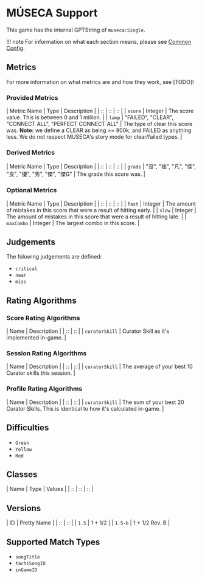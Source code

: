 # MÚSECA Support

This game has the internal GPTString of `museca:Single`.

!!! note
	For information on what each section means, please see [Common Config](../../common-config.md).

## Metrics

For more information on what metrics are and how they work, see [TODO]!

### Provided Metrics

| Metric Name | Type | Description |
| :: | :: | :: |
| `score` | Integer | The score value. This is between 0 and 1 million. |
| `lamp` | "FAILED", "CLEAR", "CONNECT ALL", "PERFECT CONNECT ALL" | The type of clear this score was. **Note:** we define a CLEAR as being >= 800k, and FAILED as anything less. We do not respect MUSECA's story mode for clear/failed types. |

### Derived Metrics

| Metric Name | Type | Description |
| :: | :: | :: |
| `grade` | "没", "拙", "凡", "佳", "良", "優", "秀", "傑", "傑G" | The grade this score was. |

### Optional Metrics

| Metric Name | Type | Description |
| :: | :: | :: |
| `fast` | Integer | The amount of mistakes in this score that were a result of hitting early. |
| `slow` | Integer | The amount of mistakes in this score that were a result of hitting late. |
| `maxCombo` | Integer | The largest combo in this score. |

## Judgements

The folowing judgements are defined:

- `critical`
- `near`
- `miss`

## Rating Algorithms

### Score Rating Algorithms

| Name | Description |
| :: | :: |
| `curatorSkill` | Curator Skill as it's implemented in-game. |

### Session Rating Algorithms

| Name | Description |
| :: | :: |
| `curatorSkill` | The average of your best 10 Curator skills this session. |

### Profile Rating Algorithms

| Name | Description |
| :: | :: |
| `curatorSkill` | The sum of your best 20 Curator Skills. This is identical to how it's calculated in-game. |

## Difficulties

- `Green`
- `Yellow`
- `Red`

## Classes

| Name | Type | Values |
| :: | :: | :: |

## Versions

| ID | Pretty Name |
| :: | :: |
| `1.5` | 1 + 1/2 |
| `1.5-b` | 1 + 1/2 Rev. B |

## Supported Match Types

- `songTitle`
- `tachiSongID`
- `inGameID`